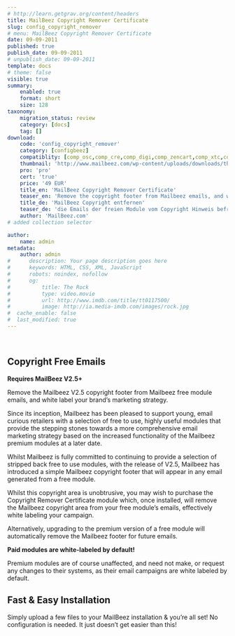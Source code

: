 ```yaml
---
# http://learn.getgrav.org/content/headers
title: MailBeez Copyright Remover Certificate
slug: config_copyright_remover
# menu: MailBeez Copyright Remover Certificate
date: 09-09-2011
published: true
publish_date: 09-09-2011
# unpublish_date: 09-09-2011
template: docs
# theme: false
visible: true
summary:
    enabled: true
    format: short
    size: 128
taxonomy:
    migration_status: review
    category: [docs]
    tag: []
download:
    code: 'config_copyright_remover'
    category: [configbeez]
    compatiblity: [comp_osc,comp_cre,comp_digi,comp_zencart,comp_xtc,comp_gambio]
    thumbnail: 'http://www.mailbeez.com/wp-content/uploads/downloads/thumbnails/2011/09/certificate_32.png'
    pro: 'pro'
    cert: 'true'
    price: '49 EUR'
    title_en: 'MailBeez Copyright Remover Certificate'
    teaser_en: 'Remove the copyright footer from Mailbeez emails, and white label your marketing strategy.'
    title_de: 'MailBeez Copyright entfernen'
    teaser_de: 'die Emails der freien Module vom Copyright Hinweis befreien'
    author: 'MailBeez.com'
# added collection selector

author:
    name: admin
metadata:
    author: admin
#      description: Your page description goes here
#      keywords: HTML, CSS, XML, JavaScript
#      robots: noindex, nofollow
#      og:
#          title: The Rock
#          type: video.movie
#          url: http://www.imdb.com/title/tt0117500/
#          image: http://ia.media-imdb.com/images/rock.jpg
#  cache_enable: false
#  last_modified: true
---
```


 

## Copyright Free Emails

**Requires MailBeez V2.5+**

Remove the Mailbeez V2.5 copyright footer from Mailbeez free module emails, and white label your brand’s marketing strategy.

Since its inception, Mailbeez has been pleased to support young, email curious retailers with a selection of free to use, highly useful modules that provide the stepping stones towards a more comprehensive email marketing strategy based on the increased functionality of the Mailbeez premium modules at a later date.

Whilst Mailbeez is fully committed to continuing to provide a selection of stripped back free to use modules, with the release of V2.5, Mailbeez has introduced a simple Mailbeez copyright footer that will appear in any email generated from a free module.

Whilst this copyright area is unobtrusive, you may wish to purchase the Copyright Remover Certificate module which, once installed, will remove the Mailbeez copyright area from your free module’s emails, effectively white labeling your campaign.

Alternatively, upgrading to the premium version of a free module will automatically remove the Mailbeez footer for future emails.

**Paid modules are white-labeled by default!**

Premium modules are of course unaffected, and need not make, or request any changes to their systems, as their email campaigns are white labeled by default.

## Fast & Easy Installation

Simply upload a few files to your MailBeez installation & you’re all set! No configuration is needed. It just doesn’t get easier than this!
